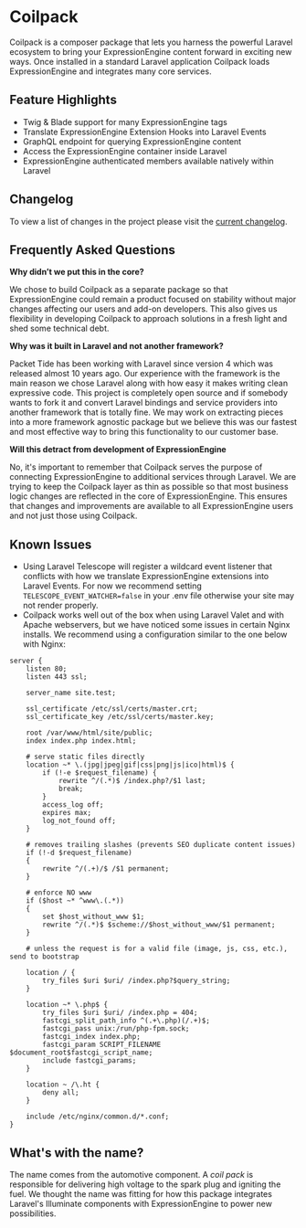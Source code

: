 # Coilpack

Coilpack is a composer package that lets you harness the powerful Laravel ecosystem to bring your ExpressionEngine content forward in exciting new ways.  Once installed in a standard Laravel application Coilpack loads ExpressionEngine and integrates many core services.

## Feature Highlights

- Twig & Blade support for many ExpressionEngine tags
- Translate ExpressionEngine Extension Hooks into Laravel Events
- GraphQL endpoint for querying ExpressionEngine content
- Access the ExpressionEngine container inside Laravel
- ExpressionEngine authenticated members available natively within Laravel


## Changelog

To view a list of changes in the project please visit the [current changelog](https://github.com/ExpressionEngine/Coilpack/blob/1.x/CHANGELOG.md).

## Frequently Asked Questions

**Why didn’t we put this in the core?**

We chose to build Coilpack as a separate package so that ExpressionEngine could remain a product focused on stability without major changes affecting our users and add-on developers.  This also gives us flexibility in developing Coilpack to approach solutions in a fresh light and shed some technical debt.

**Why was it built in Laravel and not another framework?**

Packet Tide has been working with Laravel since version 4 which was released almost 10 years ago.  Our experience with the framework is the main reason we chose Laravel along with how easy it makes writing clean expressive code.  This project is completely open source and if somebody wants to fork it and convert Laravel bindings and service providers into another framework that is totally fine.  We may work on extracting pieces into a more framework agnostic package but we believe this was our fastest and most effective way to bring this functionality to our customer base.

**Will this detract from development of ExpressionEngine**

No, it's important to remember that Coilpack serves the purpose of connecting ExpressionEngine to additional services through Laravel.  We are trying to keep the Coilpack layer as thin as possible so that most business logic changes are reflected in the core of ExpressionEngine.  This ensures that changes and improvements are available to all ExpressionEngine users and not just those using Coilpack.

## Known Issues

- Using Laravel Telescope will register a wildcard event listener that conflicts with how we translate ExpressionEngine extensions into Laravel Events.  For now we recommend setting `TELESCOPE_EVENT_WATCHER=false` in your .env file otherwise your site may not render properly.
- Coilpack works well out of the box when using Laravel Valet and with Apache webservers, but we have noticed some issues in certain Nginx installs.  We recommend using a configuration similar to the one below with Nginx:

```
server {
    listen 80;
    listen 443 ssl;

    server_name site.test;

    ssl_certificate /etc/ssl/certs/master.crt;
    ssl_certificate_key /etc/ssl/certs/master.key;

    root /var/www/html/site/public;
    index index.php index.html;

    # serve static files directly
	location ~* \.(jpg|jpeg|gif|css|png|js|ico|html)$ {
        if (!-e $request_filename) {
            rewrite ^/(.*)$ /index.php?/$1 last;
            break;
        }
		access_log off;
		expires max;
		log_not_found off;
	}

	# removes trailing slashes (prevents SEO duplicate content issues)
	if (!-d $request_filename)
	{
		rewrite ^/(.+)/$ /$1 permanent;
	}

	# enforce NO www
	if ($host ~* ^www\.(.*))
	{
		set $host_without_www $1;
		rewrite ^/(.*)$ $scheme://$host_without_www/$1 permanent;
	}

	# unless the request is for a valid file (image, js, css, etc.), send to bootstrap

	location / {
		try_files $uri $uri/ /index.php?$query_string;
	}

	location ~* \.php$ {
        try_files $uri $uri/ /index.php = 404;
        fastcgi_split_path_info ^(.+\.php)(/.+)$;
        fastcgi_pass unix:/run/php-fpm.sock;
        fastcgi_index index.php;
        fastcgi_param SCRIPT_FILENAME $document_root$fastcgi_script_name;
        include fastcgi_params;
    }

    location ~ /\.ht {
		deny all;
	}

    include /etc/nginx/common.d/*.conf;
}
```

## What's with the name?

The name comes from the automotive component.  A *coil pack* is responsible for delivering high voltage to the spark plug and igniting the fuel.  We thought the name was fitting for how this package integrates Laravel's Illuminate components with ExpressionEngine to power new possibilities.